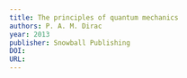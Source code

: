 ```yaml
---
title: The principles of quantum mechanics
authors: P. A. M. Dirac
year: 2013
publisher: Snowball Publishing
DOI: 
URL: 
---
```


